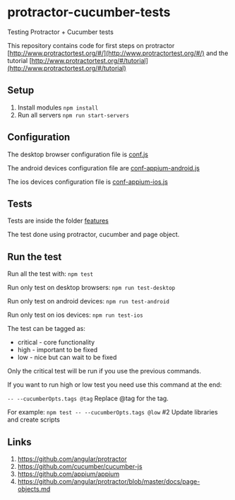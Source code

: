 # protractor-cucumber-tests
Testing Protractor + Cucumber tests

This repository contains code for first steps on protractor [http://www.protractortest.org/#/](http://www.protractortest.org/#/)  and the tutorial [http://www.protractortest.org/#/tutorial](http://www.protractortest.org/#/tutorial)

## Setup

1. Install modules `npm install`
3. Run all servers `npm run start-servers`

## Configuration

The desktop browser configuration file is [conf.js](conf.js)

The android devices configuration file are [conf-appium-android.js](conf-appium-galaxytabmini.js)

The ios devices configuration file is [conf-appium-ios.js](conf-appium-ios.js)


## Tests

Tests are inside the folder [features](features/)

The test done using protractor, cucumber and page object.


## Run the test

Run all the test with: `npm test`

Run only test on desktop browsers: `npm run test-desktop`

Run only test on android devices: `npm run test-android`

Run only test on ios devices: `npm run test-ios`

The test can be tagged as:

- critical - core functionality
- high - important to be fixed
- low - nice but can wait to be fixed

Only the critical test will be run if you use the previous commands. 

If you want to run high or low test you need use this command at the end:


`-- --cucumberOpts.tags @tag` Replace @tag for the tag.

For example: `npm test -- --cucumberOpts.tags @low`
#2 Update libraries and create scripts

## Links

1. https://github.com/angular/protractor
2. https://github.com/cucumber/cucumber-js
3. https://github.com/appium/appium
4. https://github.com/angular/protractor/blob/master/docs/page-objects.md


